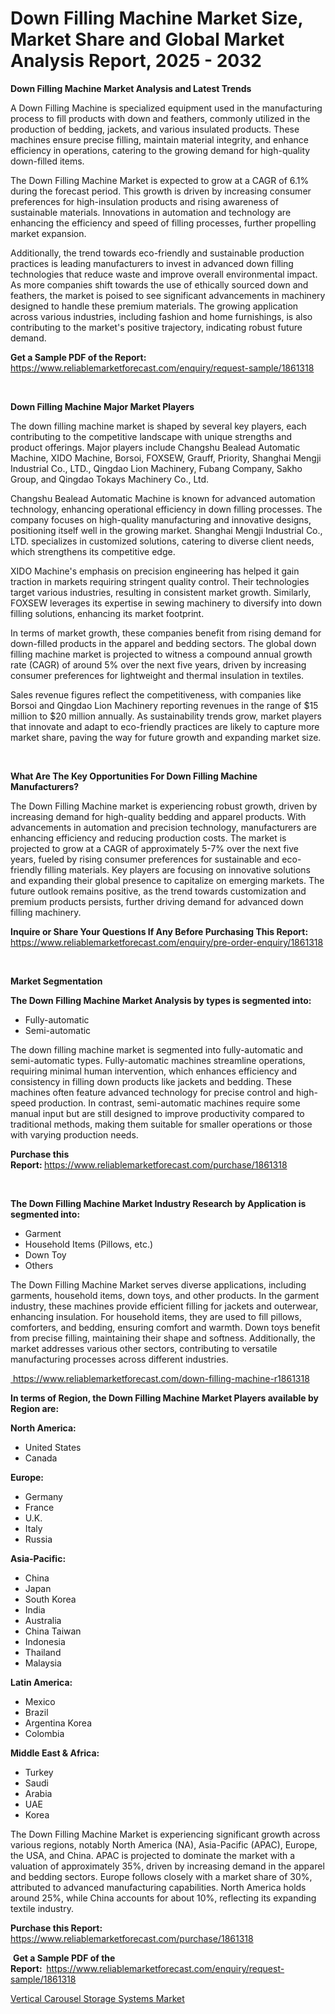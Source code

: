 <p><h1>Down Filling Machine Market Size, Market Share and Global Market Analysis Report, 2025 - 2032</h1></p><p><strong>Down Filling Machine Market Analysis and Latest Trends</strong></p>
<p><p>A Down Filling Machine is specialized equipment used in the manufacturing process to fill products with down and feathers, commonly utilized in the production of bedding, jackets, and various insulated products. These machines ensure precise filling, maintain material integrity, and enhance efficiency in operations, catering to the growing demand for high-quality down-filled items.</p><p>The Down Filling Machine Market is expected to grow at a CAGR of 6.1% during the forecast period. This growth is driven by increasing consumer preferences for high-insulation products and rising awareness of sustainable materials. Innovations in automation and technology are enhancing the efficiency and speed of filling processes, further propelling market expansion. </p><p>Additionally, the trend towards eco-friendly and sustainable production practices is leading manufacturers to invest in advanced down filling technologies that reduce waste and improve overall environmental impact. As more companies shift towards the use of ethically sourced down and feathers, the market is poised to see significant advancements in machinery designed to handle these premium materials. The growing application across various industries, including fashion and home furnishings, is also contributing to the market's positive trajectory, indicating robust future demand.</p></p>
<p><strong>Get a Sample PDF of the Report:&nbsp;</strong> <a href="https://www.reliablemarketforecast.com/enquiry/request-sample/1861318?utm_campaign=2612&utm_medium=2&utm_source=Github&utm_content=ia&utm_term=22022025&utm_id=down-filling-machine">https://www.reliablemarketforecast.com/enquiry/request-sample/1861318</a></p>
<p>&nbsp;</p>
<p><strong>Down Filling Machine Major Market Players</strong></p>
<p><p>The down filling machine market is shaped by several key players, each contributing to the competitive landscape with unique strengths and product offerings. Major players include Changshu Bealead Automatic Machine, XIDO Machine, Borsoi, FOXSEW, Grauff, Priority, Shanghai Mengji Industrial Co., LTD., Qingdao Lion Machinery, Fubang Company, Sakho Group, and Qingdao Tokays Machinery Co., Ltd.</p><p>Changshu Bealead Automatic Machine is known for advanced automation technology, enhancing operational efficiency in down filling processes. The company focuses on high-quality manufacturing and innovative designs, positioning itself well in the growing market. Shanghai Mengji Industrial Co., LTD. specializes in customized solutions, catering to diverse client needs, which strengthens its competitive edge.</p><p>XIDO Machine's emphasis on precision engineering has helped it gain traction in markets requiring stringent quality control. Their technologies target various industries, resulting in consistent market growth. Similarly, FOXSEW leverages its expertise in sewing machinery to diversify into down filling solutions, enhancing its market footprint.</p><p>In terms of market growth, these companies benefit from rising demand for down-filled products in the apparel and bedding sectors. The global down filling machine market is projected to witness a compound annual growth rate (CAGR) of around 5% over the next five years, driven by increasing consumer preferences for lightweight and thermal insulation in textiles.</p><p>Sales revenue figures reflect the competitiveness, with companies like Borsoi and Qingdao Lion Machinery reporting revenues in the range of $15 million to $20 million annually. As sustainability trends grow, market players that innovate and adapt to eco-friendly practices are likely to capture more market share, paving the way for future growth and expanding market size.</p></p>
<p>&nbsp;</p>
<p><strong>What Are The Key Opportunities For Down Filling Machine Manufacturers?</strong></p>
<p><p>The Down Filling Machine market is experiencing robust growth, driven by increasing demand for high-quality bedding and apparel products. With advancements in automation and precision technology, manufacturers are enhancing efficiency and reducing production costs. The market is projected to grow at a CAGR of approximately 5-7% over the next five years, fueled by rising consumer preferences for sustainable and eco-friendly filling materials. Key players are focusing on innovative solutions and expanding their global presence to capitalize on emerging markets. The future outlook remains positive, as the trend towards customization and premium products persists, further driving demand for advanced down filling machinery.</p></p>
<p><strong>Inquire or Share Your Questions If Any Before Purchasing This Report:</strong> <a href="https://www.reliablemarketforecast.com/enquiry/pre-order-enquiry/1861318?utm_campaign=2612&utm_medium=2&utm_source=Github&utm_content=ia&utm_term=22022025&utm_id=down-filling-machine">https://www.reliablemarketforecast.com/enquiry/pre-order-enquiry/1861318</a></p>
<p>&nbsp;</p>
<p><strong>Market Segmentation</strong></p>
<p><strong>The Down Filling Machine Market Analysis by types is segmented into:</strong></p>
<p><ul><li>Fully-automatic</li><li>Semi-automatic</li></ul></p>
<p><p>The down filling machine market is segmented into fully-automatic and semi-automatic types. Fully-automatic machines streamline operations, requiring minimal human intervention, which enhances efficiency and consistency in filling down products like jackets and bedding. These machines often feature advanced technology for precise control and high-speed production. In contrast, semi-automatic machines require some manual input but are still designed to improve productivity compared to traditional methods, making them suitable for smaller operations or those with varying production needs.</p></p>
<p><strong>Purchase this Report:&nbsp;</strong><a href="https://www.reliablemarketforecast.com/purchase/1861318?utm_campaign=2612&utm_medium=2&utm_source=Github&utm_content=ia&utm_term=22022025&utm_id=down-filling-machine">https://www.reliablemarketforecast.com/purchase/1861318</a></p>
<p>&nbsp;</p>
<p><strong>The Down Filling Machine Market Industry Research by Application is segmented into:</strong></p>
<p><ul><li>Garment</li><li>Household Items (Pillows, etc.)</li><li>Down Toy</li><li>Others</li></ul></p>
<p><p>The Down Filling Machine Market serves diverse applications, including garments, household items, down toys, and other products. In the garment industry, these machines provide efficient filling for jackets and outerwear, enhancing insulation. For household items, they are used to fill pillows, comforters, and bedding, ensuring comfort and warmth. Down toys benefit from precise filling, maintaining their shape and softness. Additionally, the market addresses various other sectors, contributing to versatile manufacturing processes across different industries.</p></p>
<p><a href="https://www.reliablemarketforecast.com/down-filling-machine-r1861318?utm_campaign=2612&utm_medium=2&utm_source=Github&utm_content=ia&utm_term=22022025&utm_id=down-filling-machine">&nbsp;https://www.reliablemarketforecast.com/down-filling-machine-r1861318</a></p>
<p><strong>In terms of Region, the Down Filling Machine Market Players available by Region are:</strong></p>
<p>
    <p> <strong> North America: </strong>
        <ul>
            <li>United States</li>
            <li>Canada</li>
        </ul>
        </p> 
    <p> <strong> Europe: </strong>
        <ul>
            <li>Germany</li>
            <li>France</li>
            <li>U.K.</li>
            <li>Italy</li>
            <li>Russia</li>
        </ul>
        </p> 
    <p> <strong> Asia-Pacific: </strong>
        <ul>
            <li>China</li>
            <li>Japan</li>
            <li>South Korea</li>
            <li>India</li>
            <li>Australia</li>
            <li>China Taiwan</li>
            <li>Indonesia</li>
            <li>Thailand</li>
            <li>Malaysia</li>
        </ul>
        </p> 
    <p> <strong> Latin America: </strong>
        <ul>
            <li>Mexico</li>
            <li>Brazil</li>
            <li>Argentina Korea</li>
            <li>Colombia</li>
        </ul>
        </p> 
    <p> <strong> Middle East & Africa: </strong>
        <ul>
            <li>Turkey</li>
            <li>Saudi</li>
            <li>Arabia</li>
            <li>UAE</li>
            <li>Korea</li>
        </ul>
    </p>
    </p>
<p><p>The Down Filling Machine Market is experiencing significant growth across various regions, notably North America (NA), Asia-Pacific (APAC), Europe, the USA, and China. APAC is projected to dominate the market with a valuation of approximately 35%, driven by increasing demand in the apparel and bedding sectors. Europe follows closely with a market share of 30%, attributed to advanced manufacturing capabilities. North America holds around 25%, while China accounts for about 10%, reflecting its expanding textile industry.</p></p>
<p><strong>Purchase this Report: </strong><a href="https://www.reliablemarketforecast.com/purchase/1861318?utm_campaign=2612&utm_medium=2&utm_source=Github&utm_content=ia&utm_term=22022025&utm_id=down-filling-machine">https://www.reliablemarketforecast.com/purchase/1861318</a></p>
<p>&nbsp;<strong>Get a Sample PDF of the Report:&nbsp;&nbsp;</strong><a href="https://www.reliablemarketforecast.com/enquiry/request-sample/1861318?utm_campaign=2612&utm_medium=2&utm_source=Github&utm_content=ia&utm_term=22022025&utm_id=down-filling-machine">https://www.reliablemarketforecast.com/enquiry/request-sample/1861318</a></p>
<p><strong></strong></p>
<p><p><a href="https://github.com/curinbucan9/Market-Research-Report-List-1/blob/main/vertical-carousel-storage-systems-market.md?utm_campaign=2612&utm_medium=2&utm_source=Github&utm_content=ia&utm_term=22022025&utm_id=down-filling-machine">Vertical Carousel Storage Systems Market</a></p></p>